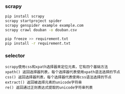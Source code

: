 
### scrapy

```bash
pip install scrapy
scrapy startproject spider
scrapy genspider example example.com
scrapy crawl douban -o douban.csv
```

```bash
pip freeze >> requirement.txt
pip install -r requirement.txt
```


### selector
    scrapy使用css和xpath选择器来定位元素，它有四个基础方法
    xpath() 返回选择器列表，每个选择器代表使用xpath语法选择的节点
    css() 返回选择器列表，每个选择器代表使用css语法选择的节点
    extract() 返回被选择元素的unicode字符串
    re() 返回通过正则表达式提取的unicode字符串列表


